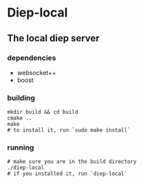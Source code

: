 # Diep-local
## The local diep server

### dependencies
- websocket++
- boost

### building
```
mkdir build && cd build
cmake ..
make
# to install it, run `sudo make install`
```
### running
```
# make sure you are in the build directory
./diep-local
# if you installed it, run `diep-local`
```
